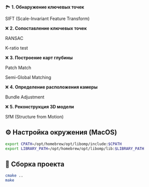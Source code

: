 🏞 **1. Обнаружение ключевых точек**

SIFT (Scale-Invariant Feature Transform)

❌ **2. Сопоставление ключевых точек**

RANSAC

K-ratio test

❌ **3. Построение карт глубины**

Patch Match

Semi-Global Matching

❌ **4. Определение расположения камеры**

Bundle Adjustment

❌ **5. Реконструкция 3D модели**

SfM (Structure from Motion)

## ⚙️ Настройка окружения (MacOS)

```bash
export CPATH=/opt/homebrew/opt/libomp/include:$CPATH
export LIBRARY_PATH=/opt/homebrew/opt/libomp/lib:$LIBRARY_PATH
```

## 🚀 Сборка проекта
```bash
cmake ..
make
```
